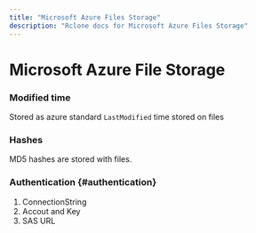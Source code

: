 ```yaml
---
title: "Microsoft Azure Files Storage"
description: "Rclone docs for Microsoft Azure Files Storage"
---
```


# Microsoft Azure File Storage


### Modified time

Stored as azure standard `LastModified` time stored on files

### Hashes

MD5 hashes are stored with files.

### Authentication {#authentication}

1. ConnectionString
2. Accout and Key
3. SAS URL
